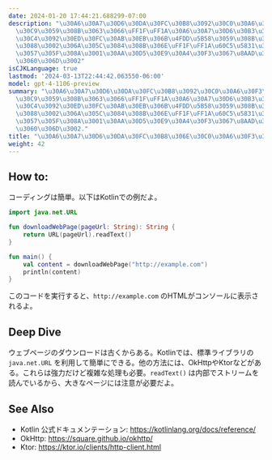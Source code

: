 ```yaml
---
date: 2024-01-20 17:44:21.688299-07:00
description: "\u30A6\u30A7\u30D6\u30DA\u30FC\u30B8\u3092\u30C0\u30A6\u30F3\u30ED\u30FC\
  \u30C9\u3059\u308B\u3063\u3066\uFF1F\uFF1A\u30A6\u30A7\u30D6\u30B3\u30F3\u30C6\u30F3\
  \u30C4\u3092\u30ED\u30FC\u30AB\u30EB\u306B\u4FDD\u5B58\u3059\u308B\u3053\u3068\u3060\
  \u3088\u3002\u306A\u305C\u3084\u308B\u306E\uFF1F\uFF1A\u60C5\u5831\u3092\u5206\u6790\
  \u3057\u305F\u308A\u3001\u30AA\u30D5\u30E9\u30A4\u30F3\u3067\u8AAD\u3080\u305F\u3081\
  \u3060\u306D\u3002"
isCJKLanguage: true
lastmod: '2024-03-13T22:44:42.063550-06:00'
model: gpt-4-1106-preview
summary: "\u30A6\u30A7\u30D6\u30DA\u30FC\u30B8\u3092\u30C0\u30A6\u30F3\u30ED\u30FC\
  \u30C9\u3059\u308B\u3063\u3066\uFF1F\uFF1A\u30A6\u30A7\u30D6\u30B3\u30F3\u30C6\u30F3\
  \u30C4\u3092\u30ED\u30FC\u30AB\u30EB\u306B\u4FDD\u5B58\u3059\u308B\u3053\u3068\u3060\
  \u3088\u3002\u306A\u305C\u3084\u308B\u306E\uFF1F\uFF1A\u60C5\u5831\u3092\u5206\u6790\
  \u3057\u305F\u308A\u3001\u30AA\u30D5\u30E9\u30A4\u30F3\u3067\u8AAD\u3080\u305F\u3081\
  \u3060\u306D\u3002."
title: "\u30A6\u30A7\u30D6\u30DA\u30FC\u30B8\u306E\u30C0\u30A6\u30F3\u30ED\u30FC\u30C9"
weight: 42
---
```


## How to:
コーディングは簡単。以下はKotlinでの例だよ。

```Kotlin
import java.net.URL

fun downloadWebPage(pageUrl: String): String {
    return URL(pageUrl).readText()
}

fun main() {
    val content = downloadWebPage("http://example.com")
    println(content)
}
```

このコードを実行すると、`http://example.com` のHTMLがコンソールに表示されるよ。

## Deep Dive
ウェブページのダウンロードは古くからある。Kotlinでは、標準ライブラリの `java.net.URL` を利用して簡単にできる。他の方法には、OkHttpやKtorなどがある。これらは強力だけど複雑な処理も必要。`readText()` は内部でストリームを読んでいるから、大きなページには注意が必要だよ。

## See Also
- Kotlin 公式ドキュメンテーション: https://kotlinlang.org/docs/reference/
- OkHttp: https://square.github.io/okhttp/
- Ktor: https://ktor.io/clients/http-client.html
